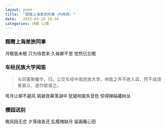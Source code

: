 ```yaml
---
layout: poem
title:  "题赠上海差旅同事（外两首）"
date:   2015-03-28 10:34
categories: 诗歌 心情
---
```


### 题赠上海差旅同事

月眠我未眠
只为待君来
久候卿不至
觉然已忘眠

### 车经民族大学闻笛

> 与同事聚餐毕，归。公交车经中南民族大学，响笛之声不绝入耳，然不成调者甚众，遂作歌谐之。

弯月让柳不避风
挑破夜幕落湖中
犹疑响笛失音色
惊得婵娟藏树丛

### 樱园送别

晚风因无峦
夕落缘各还
乱樱掩缺月
留画暖心田